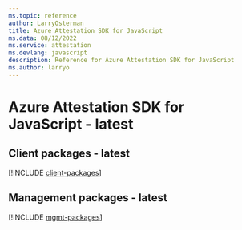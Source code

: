 ```yaml
---
ms.topic: reference
author: LarryOsterman
title: Azure Attestation SDK for JavaScript
ms.data: 08/12/2022
ms.service: attestation
ms.devlang: javascript
description: Reference for Azure Attestation SDK for JavaScript
ms.author: larryo
---
```

# Azure Attestation SDK for JavaScript - latest

## Client packages - latest
[!INCLUDE [client-packages](attestation-client-index.md)]
## Management packages - latest
[!INCLUDE [mgmt-packages](attestation-mgmt-index.md)]